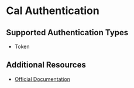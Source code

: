 # Cal Authentication

## Supported Authentication Types

- Token

## Additional Resources

- [Official Documentation](https://docs.cal.com)